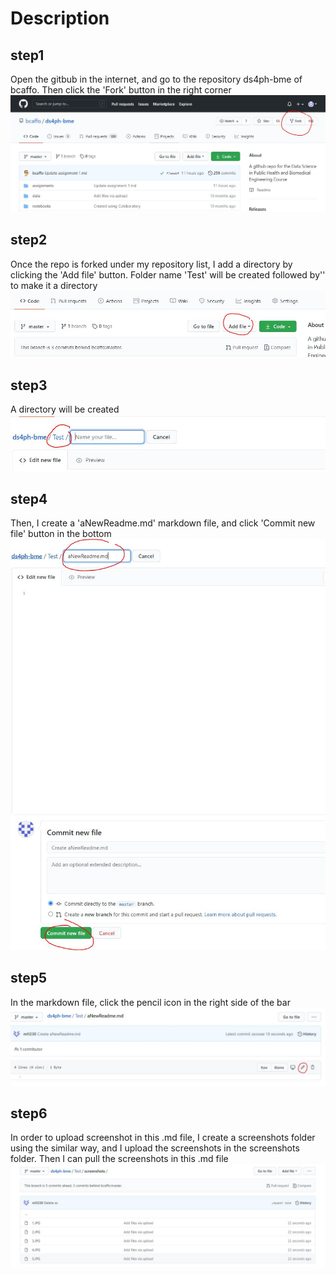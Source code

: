 # Description
## step1
Open the gitbub in the internet, and go to the repository ds4ph-bme of bcaffo. Then click the 'Fork' button in the right corner
![](screenshots/1.JPG)
## step2
Once the repo is forked under my repository list, I add a directory by clicking the 'Add file' button. Folder name 'Test' will be created followed by'\' to make it a directory
![](screenshots/2.JPG)
## step3
A directory will be created
![](screenshots/3.JPG)
## step4
Then, I create a 'aNewReadme.md' markdown file, and click 'Commit new file' button in the bottom
![](screenshots/4.JPG)
## step5
In the markdown file, click the pencil icon in the right side of the bar
![](screenshots/5.JPG)
## step6
In order to upload screenshot in this .md file, I create a screenshots folder using the similar way, and I upload the screenshots in the screenshots folder. Then I can pull the screenshots in this .md file
![](screenshots/6.JPG)
